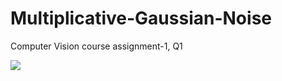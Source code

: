 # Multiplicative-Gaussian-Noise
Computer Vision course assignment-1, Q1

![](https://imgur.com/bAtSokd.png)
